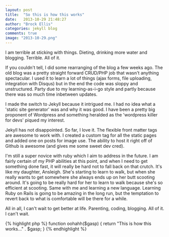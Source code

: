 ```yaml
---
layout: post
title:  "So this is how this works"
date:   2013-10-29 21:48:27
author: "Brock Ellis"
categories: jekyll blog
comments: true
image: "2013-10-29.png"
---
```


I am terrible at sticking with things. Dieting, drinking more water and blogging. Terrible. All of it.

If you couldn't tell, I did some rearranging of the blog a few weeks ago. The old blog was a pretty straight forward
CRUD/PHP job that wasn't anything spectacular. I used it to learn a lot of things (ajax forms, file uploading, integration with Disqus)
but in the end the code was sloppy and unstructured. Party due to my learning-as-i-go style and partly because there was so much
time inbetween updates.

I made the switch to Jekyll because it intrigued me. I had no idea what a 'static site generator' was and why it was good.
I have been a pretty big proponent of Wordpress and something heralded as the 'wordpress killer for devs' piqued my interest.

Jekyll has not disappointed. So far, I love it. The flexible front matter tags are awesome to work with. I created a custom tag
for all the static pages and added one on posts for image use. The ability to host it right off of Github is awesome (and gives me some sweet dev cred).

I'm still a super novice with ruby which I aim to address in the future. I am fairly certain of my PHP abilities at this point,
and when I need to get something done fast, it will really be hard not to fall back on that crutch. It's like my daughter, Ansleigh.
She's starting to learn to walk, but when she really wants to get somewhere she always ends up on her butt scooting around. It's going
to be really hard for her to learn to walk because she's so efficient at scooting. Same with me and learning a new language. Learning Ruby on Rails
is going to be amazing in the long run, but the temptation to revert back to what is comfortable will be there for a while.

All in all, I can't wait to get better at life. Parenting, coding, blogging. All of it. I can't wait.

{% highlight php %}
function oohahh($gasp) {
  return "This is how this works..." . $gasp;
}
{% endhighlight %}
